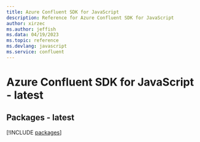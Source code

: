 ```yaml
---
title: Azure Confluent SDK for JavaScript
description: Reference for Azure Confluent SDK for JavaScript
author: xirzec
ms.author: jeffish
ms.data: 04/19/2023
ms.topic: reference
ms.devlang: javascript
ms.service: confluent
---
```

# Azure Confluent SDK for JavaScript - latest
## Packages - latest
[!INCLUDE [packages](confluent-index.md)]